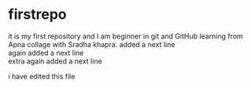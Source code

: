 # firstrepo
it is my first repository and I am beginner in git and GitHub learning from Apna collage with Sradha khapra.
added a next line
<br>
again added a next line
<br>
extra again added a next line

i have edited this file
